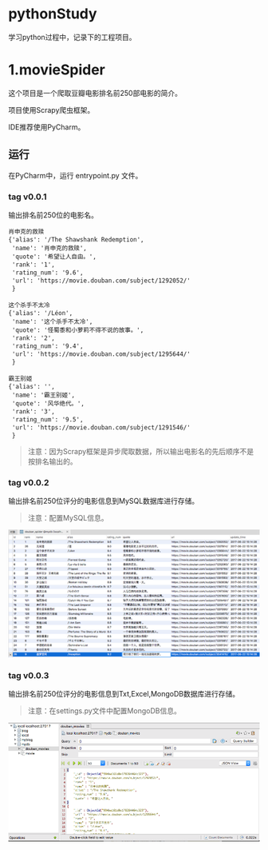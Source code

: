 # pythonStudy

学习python过程中，记录下的工程项目。

# 1.movieSpider

这个项目是一个爬取豆瓣电影排名前250部电影的简介。

项目使用Scrapy爬虫框架。

IDE推荐使用PyCharm。

## 运行
在PyCharm中，运行 entrypoint.py 文件。

### tag v0.0.1

输出排名前250位的电影名。

```
肖申克的救赎
{'alias': '/The Shawshank Redemption',
 'name': '肖申克的救赎',
 'quote': '希望让人自由。',
 'rank': '1',
 'rating_num': '9.6',
 'url': 'https://movie.douban.com/subject/1292052/'
 }

这个杀手不太冷
{'alias': '/Léon',
 'name': '这个杀手不太冷',
 'quote': '怪蜀黍和小萝莉不得不说的故事。',
 'rank': '2',
 'rating_num': '9.4',
 'url': 'https://movie.douban.com/subject/1295644/'
 }

霸王别姬
{'alias': '',
 'name': '霸王别姬',
 'quote': '风华绝代。',
 'rank': '3',
 'rating_num': '9.5',
 'url': 'https://movie.douban.com/subject/1291546/'
 }
```

>注意：因为Scrapy框架是异步爬取数据，所以输出电影名的先后顺序不是按排名输出的。

### tag v0.0.2

输出排名前250位评分的电影信息到MySQL数据库进行存储。

>注意：配置MySQL信息。

![mysql数据](movieSpider/images/movie_1.png)

### tag v0.0.3

输出排名前250位评分的电影信息到Txt,Excel,MongoDB数据库进行存储。

>注意：在settings.py文件中配置MongoDB信息。

![mysql数据](movieSpider/images/movie_2.png)
